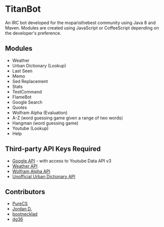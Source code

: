 # TitanBot #

An IRC bot developed for the moparisthebest community using Java 8 and Maven. Modules are created using JavaScript or CoffeeScript depending on the developer's preference.

## Modules
* Weather
* Urban Dictionary (Lookup)
* Last Seen
* Memo
* Sed Replacement
* Stats
* TestCommand
* FlameBot
* Google Search
* Quotes
* Wolfram Alpha (Evaluation)
* A-Z (word guessing game given a range of two words)
* Hangman (word guessing game)
* Youtube (Lookup)
* Help

## Third-party API Keys Required
* [Google API](https://developers.google.com/) - with access to Youtube Data API v3
* [Weather API](http://openweathermap.org/)
* [Wolfram Alpha API](http://products.wolframalpha.com/api/)
* [Unofficial Urban Dictionary API](https://market.mashape.com/community/urban-dictionary)

## Contributors
* [PureCS](https://github.com/PureCS)
* [Jordan D.](https://github.com/w4)
* [bootnecklad](https://github.com/bootnecklad)
* [dg36](https://github.com/dg36)
